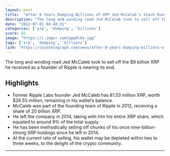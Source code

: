 ```yaml
---
layout: post
title:  "After 8 Years Dumping Billions of XRP Jed McCaleb's Stack Runs Out In Weeks"
description: "The long and winding road Jed McCaleb took to sell off the $9 billion XRP he received as a founder of Ripple is nearing its end."
date: "2022-07-01 04:48:31"
categories: ['xrp', 'dumping', 'billions']
score: 62
image: "https://i.imgur.com/ppp8l9a.jpg"
tags: ['xrp', 'dumping', 'billions']
link: "https://cointelegraph.com/news/after-8-years-dumping-billions-of-xrp-jed-mccaleb-s-stack-runs-out-in-weeks"
---
```


The long and winding road Jed McCaleb took to sell off the $9 billion XRP he received as a founder of Ripple is nearing its end.

## Highlights

- Former Ripple Labs founder Jed McCaleb has 81.53 million XRP, worth $26.55 million, remaining in his wallet’s balance.
- McCaleb was part of the founding team of Ripple in 2012, receiving a share of 20 billion XRP.
- He left the company in 2014, taking with him his entire XRP share, which equated to around 9% of the total supply.
- He has been methodically selling off chunks of his once nine-billion-strong XRP holdings since he left in 2014.
- At the current rate of selling, his wallet may be depleted within two to three weeks, to the delight of the crypto community.

---
